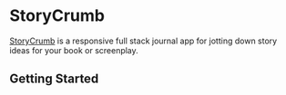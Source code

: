 # StoryCrumb

[StoryCrumb](https://polar-inlet-60727.herokuapp.com/) is a responsive full stack journal app for jotting down story ideas for your book or screenplay.

## Getting Started

```npm install

```

